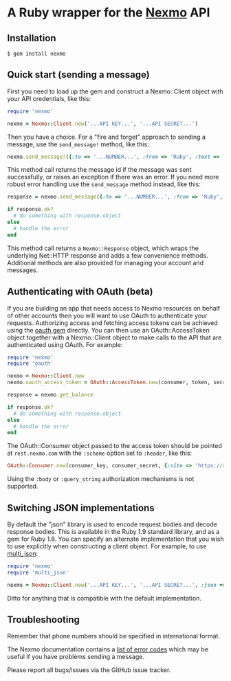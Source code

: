 A Ruby wrapper for the [Nexmo](http://nexmo.com/) API
=====================================================


Installation
------------

    $ gem install nexmo


Quick start (sending a message)
-------------------------------

First you need to load up the gem and construct a Nexmo::Client object
with your API credentials, like this:

```ruby
require 'nexmo'

nexmo = Nexmo::Client.new('...API KEY...', '...API SECRET...')
```

Then you have a choice. For a "fire and forget" approach to sending a message,
use the `send_message!` method, like this:

```ruby
nexmo.send_message!({:to => '...NUMBER...', :from => 'Ruby', :text => 'Hello world'})
```

This method call returns the message id if the message was sent successfully,
or raises an exception if there was an error. If you need more robust error
handling use the `send_message` method instead, like this:

```ruby
response = nexmo.send_message({:to => '...NUMBER...', :from => 'Ruby', :text => 'Hello world'})

if response.ok?
  # do something with response.object
else
  # handle the error
end
```

This method call returns a `Nexmo::Response` object, which wraps the underlying
Net::HTTP response and adds a few convenience methods. Additional methods are
also provided for managing your account and messages.


Authenticating with OAuth (beta)
--------------------------------

If you are building an app that needs access to Nexmo resources on behalf of
other accounts then you will want to use OAuth to authenticate your requests.
Authorizing access and fetching access tokens can be achieved using the
[oauth gem](http://rubygems.org/gems/oauth) directly. You can then use an
OAuth::AccessToken object together with a Nexmo::Client object to make calls
to the API that are authenticated using OAuth. For example:

```ruby
require 'nexmo'
require 'oauth'

nexmo = Nexmo::Client.new
nexmo.oauth_access_token = OAuth::AccessToken.new(consumer, token, secret)

response = nexmo.get_balance

if response.ok?
  # do something with response.object
else
  # handle the error
end
```

The OAuth::Consumer object passed to the access token should be pointed at
`rest.nexmo.com` with the `:scheme` option set to `:header`, like this:

```ruby
OAuth::Consumer.new(consumer_key, consumer_secret, {:site => 'https://rest.nexmo.com', :scheme => :header})
```

Using the `:body` or `:query_string` authorization mechanisms is not supported.


Switching JSON implementations
------------------------------

By default the "json" library is used to encode request bodies and decode response
bodies. This is available in the Ruby 1.9 standard library, and as a gem for Ruby 1.8.
You can specify an alternate implementation that you wish to use explicitly when
constructing a client object. For example, to use [multi_json](https://rubygems.org/gems/multi_json):

```ruby
require 'nexmo'
require 'multi_json'

nexmo = Nexmo::Client.new('...API KEY...', '...API SECRET...', :json => MultiJson)
```

Ditto for anything that is compatible with the default implementation.


Troubleshooting
---------------

Remember that phone numbers should be specified in international format.

The Nexmo documentation contains a [list of error codes](http://nexmo.com/documentation/index.html#response_code)
which may be useful if you have problems sending a message.

Please report all bugs/issues via the GitHub issue tracker.
